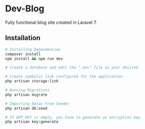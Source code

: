 # Dev-Blog

Fully functional blog site created in Laravel 7.

## Installation

```bash
# Installing Dependencies
composer install
npm install && npm run dev

# Create a database and edit the ".env" file as your desired

# Create symbolic link configured for the application
php artisan storage:link

# Running Migrations
php artisan migrate

# Importing Datas From Seeder
php artisan db:seed

# If APP_KEY is empty, you have to generate an encryption key
php artisan key:generate
```
